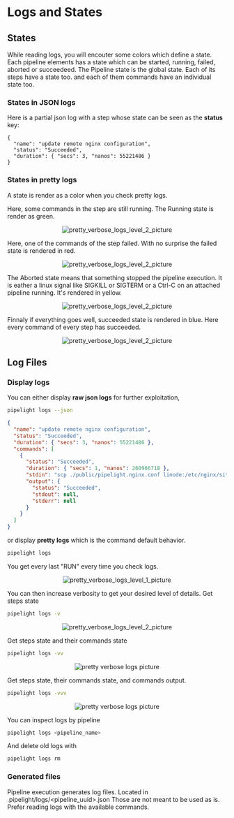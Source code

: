 # Logs and States

## States

While reading logs, you will encouter some colors which define a state.
Each pipeline elements has a state which can be started, running, failed, aborted or succeedeed.
The Pipeline state is the global state.
Each of its steps have a state too.
and each of them commands have an individual state too.

### States in JSON logs

Here is a partial json log with a step whose state can be seen as the **status** key:

```json{3}
{
  "name": "update remote nginx configuration",
  "status": "Succeeded",
  "duration": { "secs": 3, "nanos": 55221486 }
}
```

### States in pretty logs

A state is render as a color when you check pretty logs.

Here, some commands in the step are still running.
The Running state is render as green.

<p align="center">
  <img class="terminal" src="/images/running_log_level_2.png" alt="pretty_verbose_logs_level_2_picture">
</p>

Here, one of the commands of the step failed.
With no surprise the failed state is rendered in red.

<p align="center">
  <img class="terminal" src="/images/failed_log_level_2.png" alt="pretty_verbose_logs_level_2_picture">
</p>

The Aborted state means that something stopped the pipeline execution.
It is eather a linux signal like SIGKILL or SIGTERM or a Ctrl-C on an attached pipeline running.
It's rendered in yellow.

<p align="center">
  <img class="terminal" src="/images/aborted_log_level_2.png" alt="pretty_verbose_logs_level_2_picture">
</p>

Finnaly if everything goes well, succeeded state is rendered in blue.
Here every command of every step has succeeded.

<p align="center">
  <img class="terminal" src="/images/log_level_2.png" alt="pretty_verbose_logs_level_2_picture">
</p>

## Log Files

### Display logs

You can either display **raw json logs** for further exploitation,

```sh
pipelight logs --json
```

```json
{
  "name": "update remote nginx configuration",
  "status": "Succeeded",
  "duration": { "secs": 3, "nanos": 55221486 },
  "commands": [
    {
      "status": "Succeeded",
      "duration": { "secs": 1, "nanos": 260966718 },
      "stdin": "scp ./public/pipelight.nginx.conf linode:/etc/nginx/sites-enabled/pipelight.conf",
      "output": {
        "status": "Succeeded",
        "stdout": null,
        "stderr": null
      }
    }
  ]
}
```

or display **pretty logs** which is the command default behavior.

```sh
pipelight logs
```

You get every last "RUN" every time you check logs.

<p align="center">
  <img class="terminal" src="/images/log_level_1.png" alt="pretty_verbose_logs_level_1_picture">
</p>

You can then increase verbosity to get your desired level of details.
Get steps state

```sh
pipelight logs -v
```

<p align="center">
  <img class="terminal" src="/images/log_level_2.png" alt="pretty_verbose_logs_level_2_picture">
</p>

Get steps state and their commands state

```sh
pipelight logs -vv
```

<p align="center">
  <img class="terminal" src="/images/log_level_3.png" alt="pretty verbose logs picture">
</p>

Get steps state, their commands state, and commands output.

```sh
pipelight logs -vvv
```

<p align="center">
  <img class="terminal" src="/images/log_level_4.png" alt="pretty verbose logs picture">
</p>

You can inspect logs by pipeline

```sh
pipelight logs <pipeline_name>
```

And delete old logs with

```sh
pipelight logs rm
```

### Generated files

Pipeline execution generates log files.
Located in .pipelight/logs/<pipeline_uuid>.json
Those are not meant to be used as is.
Prefer reading logs with the available commands.
